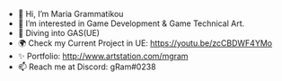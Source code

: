 - 👋 Hi, I’m Maria Grammatikou 
- 👀 I’m interested in Game Development & Game Technical Art.
- 🌱 Diving into GAS(UE)
- 🌍 Check my Current Project in UE: https://youtu.be/zcCBDWF4YMo
- ✨ Portfolio: http://www.artstation.com/mgram
- 📫 Reach me at Discord: gRam#0238

<!---
gram3d/gram3d is a ✨ special ✨ repository because its `README.md` (this file) appears on your GitHub profile.
You can click the Preview link to take a look at your changes.
--->
